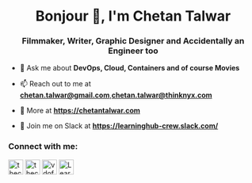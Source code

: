 <h1 align="center">Bonjour 👋, I'm Chetan Talwar</h1>
<h3 align="center">Filmmaker, Writer, Graphic Designer and Accidentally an Engineer too</h3>

- 💬 Ask me about **DevOps, Cloud, Containers and of course Movies**

- 📫 Reach out to me at **chetan.talwar@gmail.com**,**chetan.talwar@thinknyx.com**

- 💬 More at **https://chetantalwar.com**

- 💬 Join me on Slack at **https://learninghub-crew.slack.com/**

<h3 align="left">Connect with me:</h3>
<p align="left">

<a href="https://twitter.com/thechetantalwar" target="blank"><img align="center" src="https://img.icons8.com/material/50/000000/twitter--v1.png" alt="thechetantalwar" height="30" width="30" /></a>
<a href="https://linkedin.com/in/thechetantalwar" target="blank"><img align="center" src="https://img.icons8.com/material/24/000000/linkedin--v3.png" alt="thechetantalwar" height="30" width="30" /></a>
<a href="https://www.youtube.com/c/vdofarmer" target="blank"><img align="center" src="https://img.icons8.com/material/24/000000/youtube-play--v1.png" alt="vdofarmer" height="30" width="30" /></a>
 <a href="https://learninghub-crew.slack.com/" target="blank"><img align="center" src="https://img.icons8.com/ios-glyphs/30/000000/slack-new.png" alt="LearningHub" height="30" width="30" /></a> 
</p>
